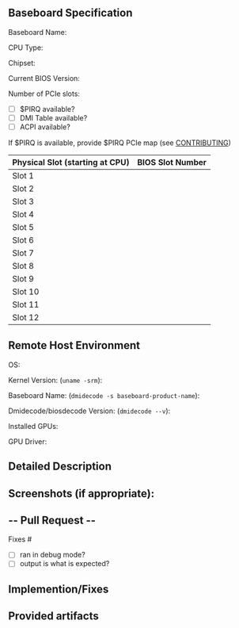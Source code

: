 <!-- This template is used for both issues and pulls -->
<!-- If creating a pull request, please also fill out the bottom two sections -->

<!--- Provide Add baseboard support: <PUT_BASEBOARD_NAME_HERE> in the Title above -->

## Baseboard Specification
Baseboard Name:

CPU Type:

Chipset:

Current BIOS Version:

Number of PCIe slots:

- [ ] $PIRQ available?
- [ ] DMI Table available?
- [ ] ACPI available?

If $PIRQ is available, provide $PIRQ PCIe map (see [CONTRIBUTING](./CONTRIBUTING.md#baseboard-support))

| Physical Slot (starting at CPU) | BIOS Slot Number |
|---------------|------------------|
| Slot 1        |                |
| Slot 2        |                |
| Slot 3        |                |
| Slot 4        |                |
| Slot 5        |                |
| Slot 6        |                |
| Slot 7        |                |
| Slot 8        |                |
| Slot 9        |                |
| Slot 10       |                |
| Slot 11       |                |
| Slot 12       |                |

<!-- You can erase any parts of this template that are not applicable. -->

## Remote Host Environment
<!-- Provide as much information on the remote host environment -->
  OS:

  Kernel Version: (`uname -srm`):

  Baseboard Name: (`dmidecode -s baseboard-product-name`):

  Dmidecode/biosdecode Version: (`dmidecode --v`):

  Installed GPUs:

  GPU Driver:


## Detailed Description
<!--- Provide a detailed description of the change or addition you are proposing -->

## Screenshots (if appropriate):

## -- Pull Request --

<!-- if fixing an existing issue -->
Fixes #

- [ ] ran in debug mode?
- [ ] output is what is expected?

## Implemention/Fixes
<!-- Provide a short summary of changes of how support was implemented and any fixes needed -->

## Provided artifacts
<!-- Provide example system output used for testing -->
